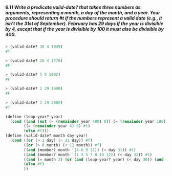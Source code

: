##### 6.11  Write a predicate valid-date? that takes three numbers as arguments, representing a month, a day of the month, and a year. Your procedure should return #t if the numbers represent a valid date (e.g., it isn't the 31st of September). February has 29 days if the year is divisible by 4, except that if the year is divisible by 100 it must also be divisible by 400.
```Scheme
> (valid-date? 10 4 1949)
#T

> (valid-date? 20 4 1776)
#F

> (valid-date? 5 0 1992)
#F

> (valid-date? 2 29 1900)
#F

> (valid-date? 2 29 2000)
#T
```

```Scheme
(define (leap-year? year)
  (cond ((and (not (= (remainder year 400) 0)) (= (remainder year 100) 0)) #f)
        ((= (remainder year 4) 0) #t)
        (else #f)))
(define (valid-date? month day year)
  (cond ((or (> 1 day) (< 31 day)) #f)
        ((or (> 0 month) (< 12 month)) #f)
        ((and (member? month '(4 6 9 11)) (< day 31)) #t)
        ((and (member? month '(1 3 5 7 8 10 12)) (< day 32)) #t)
        ((and (= month 2) (or (and (leap-year? year) (< day 30)) (and (not (leap-year? year)) (< day 29)))) #t)
        (else #f)
        ))
```
